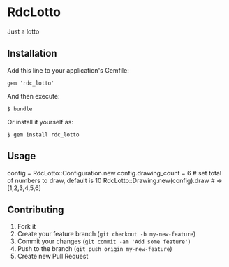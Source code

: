 # RdcLotto

Just a lotto

## Installation

Add this line to your application's Gemfile:

    gem 'rdc_lotto'

And then execute:

    $ bundle

Or install it yourself as:

    $ gem install rdc_lotto

## Usage

config = RdcLotto::Configuration.new 
config.drawing_count = 6   # set total of numbers to draw, default is 10
RdcLotto::Drawing.new(config).draw # => [1,2,3,4,5,6]

## Contributing

1. Fork it
2. Create your feature branch (`git checkout -b my-new-feature`)
3. Commit your changes (`git commit -am 'Add some feature'`)
4. Push to the branch (`git push origin my-new-feature`)
5. Create new Pull Request
